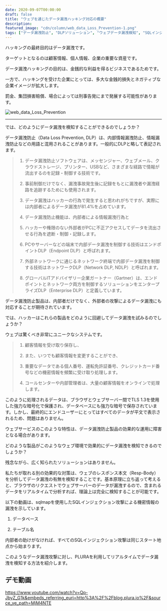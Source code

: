 ```yaml
---
date: 2020-09-07T00:00:00
draft: false
title: "ウェブを通じたデータ漏洩ハッキング対応の概要"
description: 
featured_image: "cdn/column/web_data_Loss_Prevention-1.png"
tags: ["データ漏洩防止", "DLPソリューション", "ウェブデータ漏洩検知", "SQLインジェクション対策"]
---
```


ハッキングの最終目的はデータ漏洩です。

ターゲットとなるのは顧客情報、個人情報、企業の重要な資産です。

データ漏洩ハッキングの目的は、金銭的な利益を得るビジネスであるためです。

一方で、ハッキングを受けた企業にとっては、多大な金銭的損失とネガティブな企業イメージが拡大します。

罰金、集団損害賠償、場合によっては刑事告発にまで発展する可能性があります。

![web_data_Loss_Prevention](https://blog.plura.io/cdn/column/web_data_Loss_Prevention-1.png)
<!--more-->
---

では、どのようにデータ漏洩を検知することができるのでしょうか？

データ漏洩防止（Data Loss Prevention, DLP）は、内部情報漏洩防止、情報漏洩防止などの用語と混用されることがあります。一般的にDLPと略して表記されます。

> 1) データ漏洩防止ソフトウェアは、メッセンジャー、ウェブメール、クラウドストレージ、プリンター、USBなど、さまざまな経路で情報が流出するのを記録・制御する技術です。
> 
> 2) 事前制御だけでなく、漏洩事故発生後に記録をもとに漏洩者や漏洩経路を追跡するためにも使用されます。
> 
> 3) データ漏洩はハッカーの行為で発生すると思われがちですが、実際には内部者によるデータ漏洩が81.4%を占めています。
> 
> 4) データ漏洩防止機能は、内部者による情報漏洩行為と
> 
> 5) ハッカーや権限のない外部者がPCに不正アクセスしてデータを流出させる行為を遮断・制御・記録します。
> 
> 6) PCやサーバーなどの端末で内部データ漏洩を制御する技術はエンドポイントDLP（Endpoint DLP）と呼ばれます。
> 
> 7) 外部ネットワークに通じるネットワーク終端で内部データ漏洩を制御する技術はネットワークDLP（Network DLP, NDLP）と呼ばれます。
> 
> 8) グローバルITアドバイザリー企業ガートナー（Gartner）は、エンドポイントとネットワーク両方を制御するソリューションをエンタープライズDLP（Enterprise DLP）と定義しています。

データ漏洩防止製品は、内部者だけでなく、外部者の攻撃によるデータ漏洩にも対応することが期待されています。

では、ハッカーはこれらの製品をどのように回避してデータ漏洩を試みるのでしょうか？

ウェブは驚くべき非常にユニークなシステムです。

> 1) 顧客情報を受け取り保存し、  
> 
> 2) また、いつでも顧客情報を変更することができ、  
> 
> 3) 重要なデータである個人番号、運転免許証番号、クレジットカード番号などの機密情報を頻繁に受け取り処理します。  
> 
> 4) コールセンターや内部管理者は、大量の顧客情報をオンラインで処理します。

このように処理されるデータは、ブラウザとウェブサーバー間でTLS 1.3を使用した強力な暗号化で保護され、データベースにも強力な暗号で保存されています。しかし、最終的にエンドユーザーにとってはすべてのデータが平文で表示されるため、問題はありません。

ウェブサービスのこのような特性は、データ漏洩防止製品の効果的な運用に障害となる場合があります。

どのような製品がこのようなウェブ環境で効果的にデータ漏洩を検知できるのでしょうか？

残念ながら、広く知られたソリューションはありません。

 

私たちが取れる別の効果的な対策は、ウェブのレスポンス本文（Resp-Body）を分析してデータ漏洩の有無を検知することです。基本原理に立ち返って考えると、ブラウザのリクエストでウェブサーバーのデータが漏洩するので、含まれるデータをリアルタイムで分析すれば、理論上は完全に検知することが可能です。

 

以下の動画は、sqlmapを使用したSQLインジェクション攻撃による機密情報の漏洩を示しています。

  1) データベース

  2) テーブル名

 

内部者の助けがなければ、すべてのSQLインジェクション攻撃は同じスタート地点から始まります。

このようなデータ漏洩攻撃に対し、PLURAを利用してリアルタイムでデータ漏洩を検知する方法を紹介します。

## デモ動画
https://www.youtube.com/watch?v=Qp-JbyZ_G1k&embeds_referring_euri=http%3A%2F%2Fblog.plura.io%2F&source_ve_path=MjM4NTE
